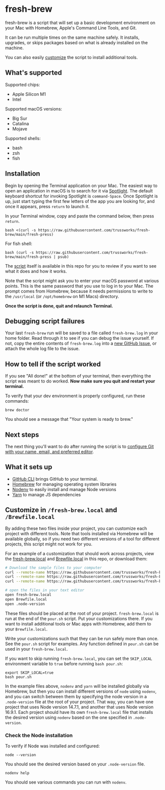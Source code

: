 # fresh-brew

fresh-brew is a script that will set up a basic development environment on your
Mac with Homebrew, Apple's Command Line Tools, and Git.

It can be run multiple times on the same machine safely. It installs,
upgrades, or skips packages based on what is already installed on the machine.

You can also easily [customize](#customize-in-fresh-brewlocal-and-brewfilelocal)
the script to install additional tools.

## What's supported

Supported chips:

- Apple Silicon M1
- Intel

Supported macOS versions:

- Big Sur
- Catalina
- Mojave

Supported shells:

- bash
- zsh
- fish

## Installation

Begin by opening the Terminal application on your Mac. The easiest way to open
an application in macOS is to search for it via [Spotlight]. The default
keyboard shortcut for invoking Spotlight is `command-Space`. Once Spotlight
is up, just start typing the first few letters of the app you are looking for,
and once it appears, press `return` to launch it.

In your Terminal window, copy and paste the command below, then press `return`.

```shell
bash <(curl -s https://raw.githubusercontent.com/trussworks/fresh-brew/main/fresh-press)
```

For fish shell:
```shell
bash (curl -s https://raw.githubusercontent.com/trussworks/fresh-brew/main/fresh-press | psub)
```

The [script](https://github.com/trussworks/fresh-brew/blob/main/pour.sh) itself is
available in this repo for you to review if you want to see what it does
and how it works.

Note that the script might ask you to enter your macOS password at various
points. This is the same password that you use to log in to your Mac. The
prompt comes from Homebrew, because it needs permissions to write to the
`/usr/local` (or `/opt/homebrew` on M1 Macs) directory.

**Once the script is done, quit and relaunch Terminal.**

[spotlight]: https://support.apple.com/en-us/HT204014

## Debugging script failures

Your last `fresh-brew` run will be saved to a file called `fresh-brew.log` in your home
folder. Read through it to see if you can debug the issue yourself. If not,
copy the entire contents of `fresh-brew.log` into a
[new GitHub Issue](https://github.com/trussworks/fresh-brew/issues/new), or attach the whole log file to the issue.

## How to tell if the script worked

If you see "All done!" at the bottom of your terminal, then everything the
script was meant to do worked. **Now make sure you quit and restart your terminal.**

To verify that your dev environment is properly configured, run these commands:

```shell
brew doctor
```

You should see a message that "Your system is ready to brew."

## Next steps

The next thing you'll want to do after running the script is to [configure Git with your name, email, and preferred editor](https://www.moncefbelyamani.com/first-things-to-configure-before-using-git/).

## What it sets up

- [GitHub CLI] brings GitHub to your terminal.
- [Homebrew] for managing operating system libraries
- [Nodenv] to easily install and manage Node versions
- [Yarn] to manage JS dependencies

[github cli]: https://cli.github.com
[homebrew]: http://brew.sh/
[Nodenv]: https://github.com/nodenv/nodenv
[yarn]: https://yarnpkg.com

## Customize in `/fresh-brew.local` and `/Brewfile.local`

By adding these two files inside your project, you can customize each project
with different tools. Note that tools installed via Homebrew will be available
globally, so if you need two different versions of a tool for different projects,
this script might not work for you.

For an example of a customization that should work across projects, view the
[fresh-brew.local](https://github.com/trussworks/fresh-brew/blob/main/fresh-brew.local)
and [Brewfile.local](https://github.com/trussworks/fresh-brew/blob/main/Brewfile.local)
in this repo, or download them:

```sh
# Download the sample files to your computer
curl --remote-name https://raw.githubusercontent.com/trussworks/fresh-brew/main/fresh-brew.local
curl --remote-name https://raw.githubusercontent.com/trussworks/fresh-brew/main/Brewfile.local
curl --remote-name https://raw.githubusercontent.com/trussworks/fresh-brew/main/.node-version

# open the files in your text editor
open fresh-brew.local
open Brewfile.local
open .node-version
```

These files should be placed at the root of your project.
`fresh-brew.local` is run at the end of the `pour.sh` script.
Put your customizations there. If you want to install additional
tools or Mac apps with Homebrew, add them to your `Brewfile.local`.

Write your customizations such that they can be run safely more than once.
See the `pour.sh` script for examples. Any function defined in `pour.sh` can be
used in your `fresh-brew.local`.

If you want to skip running `fresh-brew.local`, you can set the `SKIP_LOCAL`
environment variable to `true` before running `bash pour.sh`:

```shell
export SKIP_LOCAL=true
bash pour.sh
```

In the example files above, `nodenv` and `yarn` will be installed globally via
Homebrew, but then you can install different versions of `node` using `nodenv`,
and you can switch between them by specifying the node version in a `.node-version`
file at the root of your project. That way, you can have one project that uses
Node version 14.7.1, and another that uses Node version 16.9.1. Each project should
have its own `fresh-brew.local` file that installs the desired version using
`nodenv` based on the one specified in `.node-version`.

### Check the Node installation

To verify if Node was installed and configured:

```shell
node --version
```
You should see the desired version based on your `.node-version` file.

```shell
nodenv help
```
You should see various commands you can run with `nodenv`.
